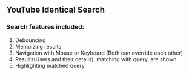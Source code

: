 ## YouTube Identical Search

### Search features included:
1. Debouncing
2. Memoizing results
3. Navigation with Mouse or Keyboard (Both can override each other)
4. Results(Users and their details), matching with query, are shown
5. Highlighting matched query
